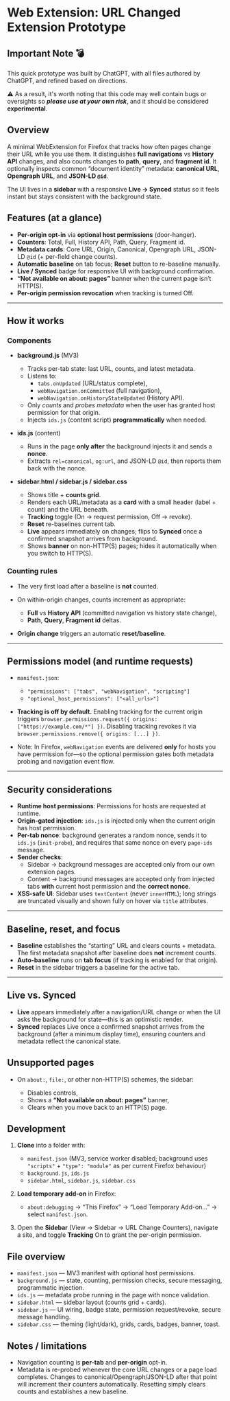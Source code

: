 # Web Extension: URL Changed Extension Prototype

## Important Note 💣

This quick prototype was built by ChatGPT, with all files authored by ChatGPT, and refined based on directions.

⚠️ As a result, it's worth noting that this code may well contain bugs or oversights so ***please use at your own risk***, and it should be considered **experimental**.


## Overview

A minimal WebExtension for Firefox that tracks how often pages change their URL while you use them. It distinguishes **full navigations** vs **History API** changes, and also counts changes to **path**, **query**, and **fragment id**. It optionally inspects common “document identity” metadata: **canonical URL**, **Opengraph URL**, and **JSON-LD `@id`**.

The UI lives in a **sidebar** with a responsive **Live → Synced** status so it feels instant but stays consistent with the background state.


## Features (at a glance)

* **Per-origin opt-in** via **optional host permissions** (door-hanger).
* **Counters**: Total, Full, History API, Path, Query, Fragment id.
* **Metadata cards**: Core URL, Origin, Canonical, Opengraph URL, JSON-LD `@id` (+ per-field change counts).
* **Automatic baseline** on tab focus; **Reset** button to re-baseline manually.
* **Live / Synced** badge for responsive UI with background confirmation.
* **“Not available on about: pages”** banner when the current page isn’t HTTP(S).
* **Per-origin permission revocation** when tracking is turned Off.

---

## How it works

### Components

* **background.js** (MV3)

  * Tracks per-tab state: last URL, counts, and latest metadata.
  * Listens to:
    * `tabs.onUpdated` (URL/status complete),
    * `webNavigation.onCommitted` (full navigation),
    * `webNavigation.onHistoryStateUpdated` (History API).
  * Only *counts* and *probes metadata* when the user has granted host permission for that origin.
  * Injects `ids.js` (content script) **programmatically** when needed.

* **ids.js** (content)

  * Runs in the page **only after** the background injects it and sends a **nonce**.
  * Extracts `rel=canonical`, `og:url`, and JSON-LD `@id`, then reports them back with the nonce.

* **sidebar.html / sidebar.js / sidebar.css**

  * Shows title + **counts grid**.
  * Renders each URL/metadata as a **card** with a small header (label + count) and the URL beneath.
  * **Tracking** toggle (On → request permission, Off → revoke).
  * **Reset** re-baselines current tab.
  * **Live** appears immediately on changes; flips to **Synced** once a confirmed snapshot arrives from background.
  * Shows **banner** on non-HTTP(S) pages; hides it automatically when you switch to HTTP(S).

### Counting rules

* The very first load after a baseline is **not** counted.
* On within-origin changes, counts increment as appropriate:

  * **Full** vs **History API** (committed navigation vs history state change),
  * **Path**, **Query**, **Fragment id** deltas.
* **Origin change** triggers an automatic **reset/baseline**.

---

## Permissions model (and runtime requests)

* `manifest.json`:

  * `"permissions": ["tabs", "webNavigation", "scripting"]`
  * `"optional_host_permissions": ["<all_urls>"]`
* **Tracking is off by default.**
  Enabling tracking for the current origin triggers `browser.permissions.request({ origins: ["https://example.com/*"] })`.
  Disabling tracking revokes it via `browser.permissions.remove({ origins: [...] })`.
* Note: In Firefox, `webNavigation` events are delivered **only** for hosts you have permission for—so the optional permission gates both metadata probing and navigation event flow.

---

## Security considerations

* **Runtime host permissions**: Permissions for hosts are requested at runtime.
* **Origin-gated injection**: `ids.js` is injected only when the current origin has host permission.
* **Per-tab nonce**: background generates a random nonce, sends it to `ids.js` (`init-probe`), and requires that same nonce on every `page-ids` message.
* **Sender checks**:
  * Sidebar → background messages are accepted only from our own extension pages.
  * Content → background messages are accepted only from injected tabs **with** current host permission and the **correct nonce**.
* **XSS-safe UI**: Sidebar uses `textContent` (never `innerHTML`); long strings are truncated visually and shown fully on hover via `title` attributes.

---

## Baseline, reset, and focus

* **Baseline** establishes the “starting” URL and clears counts + metadata. The first metadata snapshot after baseline does **not** increment counts.
* **Auto-baseline** runs on **tab focus** (if tracking is enabled for that origin).
* **Reset** in the sidebar triggers a baseline for the active tab.

---

## Live vs. Synced

* **Live** appears immediately after a navigation/URL change or when the UI asks the background for state—this is an optimistic render.
* **Synced** replaces Live once a confirmed snapshot arrives from the background (after a minimum display time), ensuring counters and metadata reflect the canonical state.

## Unsupported pages

* On `about:`, `file:`, or other non-HTTP(S) schemes, the sidebar:

  * Disables controls,
  * Shows a **“Not available on about: pages”** banner,
  * Clears when you move back to an HTTP(S) page.

## Development

1. **Clone** into a folder with:

   * `manifest.json` (MV3, service worker disabled; background uses `"scripts"` + `"type": "module"` as per current Firefox behaviour)
   * `background.js`, `ids.js`
   * `sidebar.html`, `sidebar.js`, `sidebar.css`
2. **Load temporary add-on** in Firefox:

   * `about:debugging` → “This Firefox” → “Load Temporary Add-on…” → select `manifest.json`.
3. Open the **Sidebar** (View → Sidebar → URL Change Counters), navigate a site, and toggle **Tracking** On to grant the per-origin permission.

## File overview

* `manifest.json` — MV3 manifest with optional host permissions.
* `background.js` — state, counting, permission checks, secure messaging, programmatic injection.
* `ids.js` — metadata probe running in the page with nonce validation.
* `sidebar.html` — sidebar layout (counts grid + cards).
* `sidebar.js` — UI wiring, badge state, permission request/revoke, secure message handling.
* `sidebar.css` — theming (light/dark), grids, cards, badges, banner, toast.

## Notes / limitations

* Navigation counting is **per-tab** and **per-origin** opt-in.
* Metadata is re-probed whenever the core URL changes or a page load completes. Changes to canonical/Opengraph/JSON-LD after that point will increment their counters automatically. Resetting simply clears counts and establishes a new baseline.

